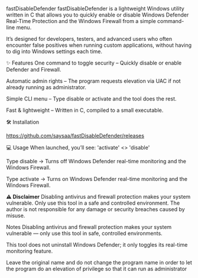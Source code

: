 fastDisableDefender
fastDisableDefender is a lightweight Windows utility written in C that allows you to quickly enable or disable Windows Defender Real-Time Protection and the Windows Firewall from a simple command-line menu.

It’s designed for developers, testers, and advanced users who often encounter false positives when running custom applications, without having to dig into Windows settings each time.

✨ Features
One command to toggle security – Quickly disable or enable Defender and Firewall.

Automatic admin rights – The program requests elevation via UAC if not already running as administrator.

Simple CLI menu – Type disable or activate and the tool does the rest.

Fast & lightweight – Written in C, compiled to a small executable.

🛠 Installation

https://github.com/saysaa/fastDisableDefender/releases

💻 Usage
When launched, you’ll see:
'activate' <> 'disable'
>>
Type disable → Turns off Windows Defender real-time monitoring and the Windows Firewall.

Type activate → Turns on Windows Defender real-time monitoring and the Windows Firewall.

**⚠ Disclaimer**
Disabling antivirus and firewall protection makes your system vulnerable.
Only use this tool in a safe and controlled environment.
The author is not responsible for any damage or security breaches caused by misuse.

Notes
Disabling antivirus and firewall protection makes your system vulnerable — only use this tool in safe, controlled environments.

This tool does not uninstall Windows Defender; it only toggles its real-time monitoring feature.

Leave the original name and do not change the program name in order to let the program do an elevation of privilege so that it can run as administrator

